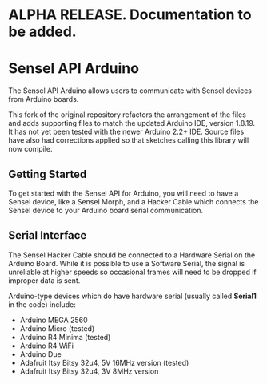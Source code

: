 # ALPHA RELEASE. Documentation to be added.

# Sensel API Arduino

The Sensel API Arduino allows users to communicate with Sensel devices from Arduino boards. 

This fork of the original repository refactors the arrangement of the files and adds supporting files to match the updated Arduino IDE, version 1.8.19. It has not yet been tested with the newer Arduino 2.2+ IDE. Source files have also had corrections applied so that sketches calling this library will now compile.

## Getting Started

To get started with the Sensel API for Arduino, you will need to have a Sensel device, like a Sensel Morph, and a Hacker Cable which connects the Sensel device to your Arduino board serial communication.  

## Serial Interface

The Sensel Hacker Cable should be connected to a Hardware Serial on the Arduino Board. While it is possible to use a Software Serial, the signal is unreliable at higher speeds so occasional frames will need to be dropped if improper data is sent.

Arduino-type devices which do have hardware serial (usually called **Serial1** in the code) include:

* Arduino MEGA 2560
* Arduino Micro (tested)
* Arduino R4 Minima (tested)
* Arduino R4 WiFi
* Arduino Due
* Adafruit Itsy Bitsy 32u4, 5V 16MHz version (tested)
* Adafruit Itsy Bitsy 32u4, 3V 8MHz version
